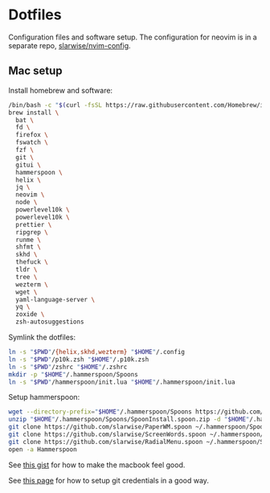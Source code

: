 # Dotfiles

Configuration files and software setup. The configuration for neovim is in a
separate repo, [slarwise/nvim-config](https://github.com/slarwise/nvim-config).

## Mac setup

Install homebrew and software:

```sh
/bin/bash -c "$(curl -fsSL https://raw.githubusercontent.com/Homebrew/install/HEAD/install.sh)"
brew install \
  bat \
  fd \
  firefox \
  fswatch \
  fzf \
  git \
  gitui \
  hammerspoon \
  helix \
  jq \
  neovim \
  node \
  powerlevel10k \
  powerlevel10k \
  prettier \
  ripgrep \
  runme \
  shfmt \
  skhd \
  thefuck \
  tldr \
  tree \
  wezterm \
  wget \
  yaml-language-server \
  yq \
  zoxide \
  zsh-autosuggestions
```

Symlink the dotfiles:

```sh
ln -s "$PWD"/{helix,skhd,wezterm} "$HOME"/.config
ln -s "$PWD"/p10k.zsh "$HOME"/.p10k.zsh
ln -s "$PWD"/zshrc "$HOME"/.zshrc
mkdir -p "$HOME"/.hammerspoon/Spoons
ln -s "$PWD"/hammerspoon/init.lua "$HOME"/.hammerspoon/init.lua
```

Setup hammerspoon:

```sh
wget --directory-prefix="$HOME"/.hammerspoon/Spoons https://github.com/Hammerspoon/Spoons/raw/master/Spoons/SpoonInstall.spoon.zip
unzip "$HOME"/.hammerspoon/Spoons/SpoonInstall.spoon.zip -d "$HOME"/.hammerspoon/Spoons
git clone https://github.com/slarwise/PaperWM.spoon ~/.hammerspoon/Spoons/PaperWM.spoon
git clone https://github.com/slarwise/ScreenWords.spoon ~/.hammerspoon/Spoons/ScreenWords.spoon
git clone https://github.com/slarwise/RadialMenu.spoon ~/.hammerspoon/Spoons/RadialMenu.spoon
open -a Hammerspoon
```

See
[this gist](https://gist.github.com/slarwise/d42e1d336c5d65ff5cb13851ea9048b7)
for how to make the macbook feel good.

See
[this page](https://blog.gitguardian.com/8-easy-steps-to-set-up-multiple-git-accounts/)
for how to setup git credentials in a good way.
